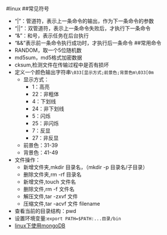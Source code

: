 #linux
##常见符号
- “|”：管道符，表示上一条命令的输出，作为下一条命令的参数
- “||”：双管道符，表示上一条命令失败后，才执行下一条命令
- “&”：和号，表示任务在后台执行
- “&&”表示前一条命令执行成功时，才执行后一条命令
##常用命令
- RANDOM，取一个5位随机数
- md5sum，md5格式加密数据
- cksum,检测文件在传输过程中是否有损坏
- 定义一个颜色输出字符串`\033[显示方式;前景色;背景色m\033[0m`
  - 显示方式：
     - 1：高亮
     - 22：非粗体
     - 4：下划线
     - 24：非下划线
     - 5：闪烁
     - 25：非闪烁
     - 7：反显
     - 27：非反显 
   - 前景色：31-39
   - 背景色：41-49
- 文件操作：
  - 新增文件夹,mkdir 目录名，（mkdir -p 目录名/子目录）
  - 删除文件夹,rm -rf 目录名
  - 新增文件,touch 文件名
  - 删除文件,rm -f 文件名
  - 解压文件,tar -zxvf 文件
  - 压缩文件,tar -acvf 文件 filename
- 查看当前的目录结构：pwd
- 设置环境变量:`export PATH=$PATH:...目录/bin`
- [linux下使用mongoDB](https://baijiahao.baidu.com/s?id=1645699567643647036&wfr=spider&for=pc)